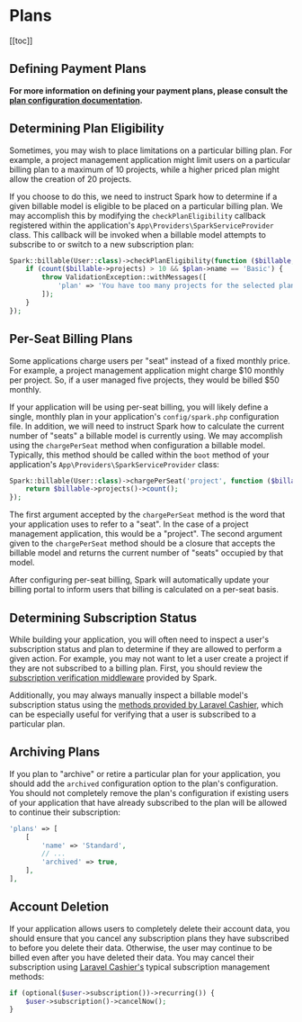 # Plans

[[toc]]

## Defining Payment Plans

**For more information on defining your payment plans, please consult the [plan configuration documentation](./configuration.md#defining-subscription-plans).**

## Determining Plan Eligibility

Sometimes, you may wish to place limitations on a particular billing plan. For example, a project management application might limit users on a particular billing plan to a maximum of 10 projects, while a higher priced plan might allow the creation of 20 projects.

If you choose to do this, we need to instruct Spark how to determine if a given billable model is eligible to be placed on a particular billing plan. We may accomplish this by modifying the `checkPlanEligibility` callback registered within the application's `App\Providers\SparkServiceProvider` class. This callback will be invoked when a billable model attempts to subscribe to or switch to a new subscription plan:

```php
Spark::billable(User::class)->checkPlanEligibility(function ($billable, $plan) {
    if (count($billable->projects) > 10 && $plan->name == 'Basic') {
        throw ValidationException::withMessages([
            'plan' => 'You have too many projects for the selected plan.'
        ]);
    }
});
```

## Per-Seat Billing Plans

Some applications charge users per "seat" instead of a fixed monthly price. For example, a project management application might charge $10 monthly per project. So, if a user managed five projects, they would be billed $50 monthly.

If your application will be using per-seat billing, you will likely define a single, monthly plan in your application's `config/spark.php` configuration file. In addition, we will need to instruct Spark how to calculate the current number of "seats" a billable model is currently using. We may accomplish using the `chargePerSeat` method when configuration a billable model. Typically, this method should be called within the `boot` method of your application's `App\Providers\SparkServiceProvider` class:

```php
Spark::billable(User::class)->chargePerSeat('project', function ($billable) {
    return $billable->projects()->count();
});
```

The first argument accepted by the `chargePerSeat` method is the word that your application uses to refer to a "seat". In the case of a project management application, this would be a "project". The second argument given to the `chargePerSeat` method should be a closure that accepts the billable model and returns the current number of "seats" occupied by that model.

After configuring per-seat billing, Spark will automatically update your billing portal to inform users that billing is calculated on a per-seat basis.

## Determining Subscription Status

While building your application, you will often need to inspect a user's subscription status and plan to determine if they are allowed to perform a given action. For example, you may not want to let a user create a project if they are not subscribed to a billing plan. First, you should review the [subscription verification middleware](./middleware.md) provided by Spark.

Additionally, you may always manually inspect a billable model's subscription status using the [methods provided by Laravel Cashier](https://laravel.com/docs/cashier-paddle#checking-subscription-status), which can be especially useful for verifying that a user is subscribed to a particular plan.

## Archiving Plans

If you plan to "archive" or retire a particular plan for your application, you should add the `archived` configuration option to the plan's configuration. You should not completely remove the plan's configuration if existing users of your application that have already subscribed to the plan will be allowed to continue their subscription:

```php
'plans' => [
    [
        'name' => 'Standard',
        // ...
        'archived' => true,
    ],
],
```

## Account Deletion

If your application allows users to completely delete their account data, you should ensure that you cancel any subscription plans they have subscribed to before you delete their data. Otherwise, the user may continue to be billed even after you have deleted their data. You may cancel their subscription using [Laravel Cashier's](https://laravel.com/docs/cashier-paddle) typical subscription management methods:

```php
if (optional($user->subscription())->recurring()) {
    $user->subscription()->cancelNow();
}
```